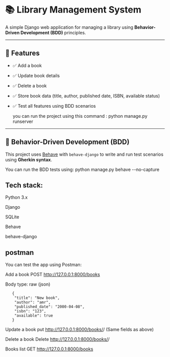 # 📚 Library Management System

A simple Django web application for managing a library using **Behavior-Driven Development (BDD)** principles.

---

## 🚀 Features

- ✅ Add a book  
- ✅ Update book details  
- ✅ Delete a book  
- ✅ Store book data (title, author, published date, ISBN, available status)  
- ✅ Test all features using BDD scenarios
  
  you can run the project using this command : python manage.py runserver 
---

## 🧪 Behavior-Driven Development (BDD)

This project uses [Behave](https://github.com/behave/behave) with `behave-django` to write and run test scenarios using **Gherkin syntax**.

You can run the BDD tests using:
python manage.py behave --no-capture


## Tech stack:
Python 3.x

Django

SQLite

Behave

behave-django

## postman
You can test the app using Postman:

Add a book
POST http://127.0.0.1:8000/books

Body type: raw (json)

       { 
        "title": "New book",
        "author": "amr",
        "published_date": "2000-04-08",
        "isbn": "123",
        "available": true
       }

Update a book
put http://127.0.0.1:8000/books/<id>/
(Same fields as above)

Delete a book
Delete http://127.0.0.1:8000/books/<id>/

Books list
GET http://127.0.0.1:8000/books




